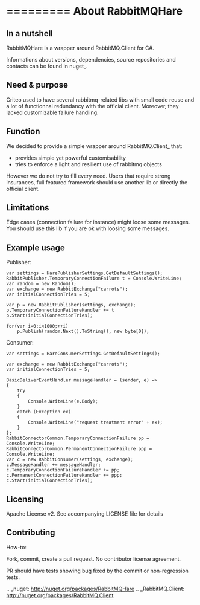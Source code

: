 =========
About RabbitMQHare
==================

In a nutshell
-------------

RabbitMQHare is a wrapper around RabbitMQ.Client for C#.

Informations about versions, dependencies, source repositories and contacts can
be found in nuget_.


Need & purpose
--------------

Criteo used to have several rabbitmq-related libs with small code reuse and a lot
of functionnal redundancy with the official client.
Moreover, they lacked customizable failure handling.

Function
--------

We decided to provide a simple wrapper around RabbitMQ.Client_ that:
- provides simple yet powerful customisability
- tries to enforce a light and resilient use of rabbitmq objects

However we do not try to fill every need. Users that require strong insurances,
full featured framework should use another lib or directly the official client.


Limitations
-----------

Edge cases (connection failure for instance) might loose some messages.
You should use this lib if you are ok with loosing some messages.


Example usage
-------------

Publisher:

```
var settings = HarePublisherSettings.GetDefaultSettings();
RabbitPublisher.TemporaryConnectionFailure t = Console.WriteLine;
var random = new Random();
var exchange = new RabbitExchange("carrots");
var initialConnectionTries = 5;

var p = new RabbitPublisher(settings, exchange);
p.TemporaryConnectionFailureHandler += t
p.Start(initialConnectionTries);

for(var i=0;i<1000;++i)
    p.Publish(random.Next().ToString(), new byte[0]);
```


Consumer:

```
var settings = HareConsumerSettings.GetDefaultSettings();

var exchange = new RabbitExchange("carrots");
var initialConnectionTries = 5;

BasicDeliverEventHandler messageHandler = (sender, e) =>
{
    try
    {
        Console.WriteLine(e.Body);
    }
    catch (Exception ex)
    {
        Console.WriteLine("request treatment error" + ex);
    }
};
RabbitConnectorCommon.TemporaryConnectionFailure pp = Console.WriteLine;
RabbitConnectorCommon.PermanentConnectionFailure ppp = Console.WriteLine;
var c = new RabbitConsumer(settings, exchange);
c.MessageHandler += messageHandler;
c.TemporaryConnectionFailureHandler += pp;
c.PermanentConnectionFailureHandler += ppp;
c.Start(initialConnectionTries);
```

Licensing
---------

Apache License v2. See accompanying LICENSE file for details


Contributing
------------

How-to:

Fork, commit, create a pull request.
No contributor license agreement.

PR should have tests showing bug fixed by the commit or non-regression tests.


.. _nuget: http://nuget.org/packages/RabbitMQHare
.. _RabbitMQ.Client: http://nuget.org/packages/RabbitMQ.Client
